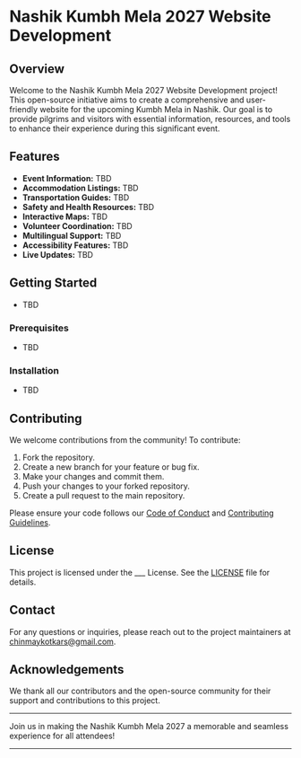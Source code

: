 # Nashik Kumbh Mela 2027 Website Development

## Overview

Welcome to the Nashik Kumbh Mela 2027 Website Development project! This open-source initiative aims to create a comprehensive and user-friendly website for the upcoming Kumbh Mela in Nashik. Our goal is to provide pilgrims and visitors with essential information, resources, and tools to enhance their experience during this significant event.

## Features

- **Event Information:** TBD
- **Accommodation Listings:** TBD
- **Transportation Guides:** TBD
- **Safety and Health Resources:** TBD
- **Interactive Maps:** TBD
- **Volunteer Coordination:** TBD
- **Multilingual Support:** TBD
- **Accessibility Features:** TBD
- **Live Updates:** TBD

## Getting Started
- TBD
### Prerequisites

- TBD

### Installation

- TBD
  
## Contributing

We welcome contributions from the community! To contribute:

1. Fork the repository.
2. Create a new branch for your feature or bug fix.
3. Make your changes and commit them.
4. Push your changes to your forked repository.
5. Create a pull request to the main repository.

Please ensure your code follows our [Code of Conduct](CODE_OF_CONDUCT.md) and [Contributing Guidelines](CONTRIBUTING.md).

## License

This project is licensed under the ___ License. See the [LICENSE](LICENSE) file for details.

## Contact

For any questions or inquiries, please reach out to the project maintainers at [chinmaykotkars@gmail.com](mailto:chinmaykotkars@gmail.com).

## Acknowledgements

We thank all our contributors and the open-source community for their support and contributions to this project.

---

Join us in making the Nashik Kumbh Mela 2027 a memorable and seamless experience for all attendees!

---


